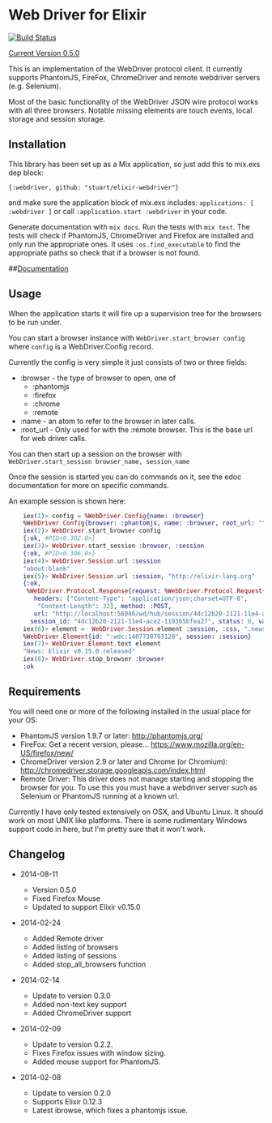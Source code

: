 # Web Driver for Elixir
[![Build Status](https://travis-ci.org/stuart/elixir-webdriver.png?branch=master)](https://travis-ci.org/stuart/elixir-webdriver)

[Current Version 0.5.0](https://github.com/stuart/elixir-webdriver/tree/0.5.0)

This is an implementation of the WebDriver protocol client.
It currently supports PhantomJS, FireFox, ChromeDriver and remote webdriver
servers (e.g. Selenium).

Most of the basic functionality of the WebDriver JSON wire protocol works with
all three browsers. Notable missing elements are touch events, local storage and
session storage.

## Installation

This library has been set up as a Mix application, so just
add this to mix.exs dep block:

```{:webdriver, github: "stuart/elixir-webdriver"} ```

and make sure the application block of mix.exs includes:
``` applications: [ :webdriver ] ```
or call
``` :application.start :webdriver ``` in your code.

Generate documentation with ```mix docs```.
Run the tests with ```mix test```.
The tests will check if PhantomJS, ChromeDriver and Firefox are installed and
only run the appropriate ones. It uses
```:os.find_executable``` to find the appropriate paths so check that if a
browser is not found.

##[Documentation](http://stuart.github.io/elixir-webdriver/)

## Usage

When the application starts it will fire up a supervision tree for
the browsers to be run under.

You can start a browser instance with ```WebDriver.start_browser config```
where ```config``` is a WebDriver.Config record.

Currently the config is very simple it just consists of two or three fields:
 * :browser - the type of browser to open, one of
      - :phantomjs
      - :firefox
      - :chrome
      - :remote
 * :name - an atom to refer to the browser in later calls.
 * :root_url - Only used for with the :remote browser. This is the base url for
 web driver calls.

You can then start up a session on the browser with
```WebDriver.start_session browser_name, session_name```

Once the session is started you can do commands on it, see the edoc documentation
for more on specific commands.

An example session is shown here:

```Elixir
    iex(1)> config = %WebDriver.Config{name: :browser}
    %WebDriver.Config{browser: :phantomjs, name: :browser, root_url: ""}
    iex(2)> WebDriver.start_browser config
    {:ok, #PID<0.302.0>}
    iex(3)> WebDriver.start_session :browser, :session
    {:ok, #PID<0.306.0>}
    iex(4)> WebDriver.Session.url :session
    "about:blank"
    iex(5)> WebDriver.Session.url :session, "http://elixir-lang.org"
    {:ok,
     %WebDriver.Protocol.Response{request: %WebDriver.Protocol.Request{body: "{\"url\":\"http://elixir-lang.org\"}",
       headers: ["Content-Type": "application/json;charset=UTF-8",
        "Content-Length": 32], method: :POST,
       url: "http://localhost:56946/wd/hub/session/4dc12b20-2121-11e4-ace2-119365bfea27/url"},
      session_id: "4dc12b20-2121-11e4-ace2-119365bfea27", status: 0, value: [{}]}}
    iex(6)> element =  WebDriver.Session.element :session, :css, ".news"
    %WebDriver.Element{id: ":wdc:1407738793120", session: :session}
    iex(7)> WebDriver.Element.text element
    "News: Elixir v0.15.0 released"
    iex(8)> WebDriver.stop_browser :browser
    :ok
```

## Requirements

You will need one or more of the following installed in the usual place
for your OS:

* PhantomJS version 1.9.7 or later: http://phantomjs.org/
* FireFox: Get a recent version, please... https://www.mozilla.org/en-US/firefox/new/
* ChromeDriver version 2.9 or later and Chrome (or Chromium): http://chromedriver.storage.googleapis.com/index.html
* Remote Driver: This driver does not manage starting and stopping the browser for you. To
use this you must have a webdriver server such as Selenium or PhantomJS running at a known url.

Currently I have only tested extensively on OSX, and Ubuntu Linux.
It should work on most UNIX like platforms. There is some rudimentary
Windows support code in here, but I'm pretty sure that it won't work.

## Changelog

* 2014-08-11
    - Version 0.5.0
    - Fixed Firefox Mouse
    - Updated to support Elixir v0.15.0

* 2014-02-24
    - Added Remote driver
    - Added listing of browsers
    - Added listing of sessions
    - Added stop_all_browsers function

* 2014-02-14
    - Update to version 0.3.0
    - Added non-text key support
    - Added ChromeDriver support

* 2014-02-09
    - Update to version 0.2.2.
    - Fixes Firefox issues with window sizing.
    - Added mouse support for PhantomJS.

* 2014-02-08
    - Update to version 0.2.0
    - Supports Elixir 0.12.3
    - Latest ibrowse, which fixes a phantomjs issue.
